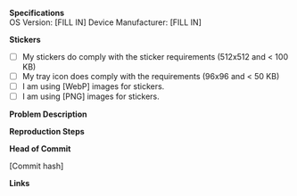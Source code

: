 <!-- 
Only use the GitHub Issues section if you discovered issues with the code itself. Do not mistake the Issues page as a help desk. You can ask for help at [Stack Overflow](https://stackoverflow.com/). 
-->

**Specifications**  
OS Version: [FILL IN]
Device Manufacturer: [FILL IN]

**Stickers**
- [ ] My stickers do comply with the sticker requirements (512x512 and < 100 KB)
- [ ] My tray icon does comply with the requirements (96x96 and < 50 KB)
- [ ] I am using [WebP] images for stickers.
- [ ] I am using [PNG] images for stickers.

**Problem Description**  
<!-- FILL IN WITH DETAILED DESCRIPTION OF THE PROBLEM -->

**Reproduction Steps**  
<!-- FILL IN WITH DETAILED REPRODUCTION STEPS -->

**Head of Commit**
<!--
Do you have the latest commit from master? If not, please update your repo to the latest commit in master, and try again. If issue still occurs, please note down the commit hash (from this repo) here:
-->
[Commit hash]

**Links**  
<!-- FILL IN PLAY STORE LINK AND/OR LINK TO SOURCE CODE ON GIT -->
